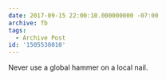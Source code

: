 ```yaml
---
date: 2017-09-15 22:00:10.000000000 -07:00
archive: fb
tags: 
  - Archive Post
id: '1505538010'
---
```


Never use a global hammer on a local nail.
